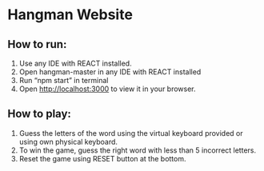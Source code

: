 # Hangman Website

## How to run:
1.	Use any IDE with REACT installed.
2.	Open hangman-master in any IDE with REACT installed
3.	Run “npm start” in terminal 
4.	Open [http://localhost:3000](http://localhost:3000) to view it in your browser.

## How to play:
1.	Guess the letters of the word using the virtual keyboard provided or using own physical keyboard.
2.	To win the game, guess the right word with less than 5 incorrect letters.
3.	Reset the game using RESET button at the bottom.
